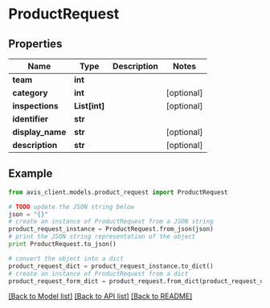 # ProductRequest


## Properties

Name | Type | Description | Notes
------------ | ------------- | ------------- | -------------
**team** | **int** |  | 
**category** | **int** |  | [optional] 
**inspections** | **List[int]** |  | [optional] 
**identifier** | **str** |  | 
**display_name** | **str** |  | [optional] 
**description** | **str** |  | [optional] 

## Example

```python
from avis_client.models.product_request import ProductRequest

# TODO update the JSON string below
json = "{}"
# create an instance of ProductRequest from a JSON string
product_request_instance = ProductRequest.from_json(json)
# print the JSON string representation of the object
print ProductRequest.to_json()

# convert the object into a dict
product_request_dict = product_request_instance.to_dict()
# create an instance of ProductRequest from a dict
product_request_form_dict = product_request.from_dict(product_request_dict)
```
[[Back to Model list]](../README.md#documentation-for-models) [[Back to API list]](../README.md#documentation-for-api-endpoints) [[Back to README]](../README.md)


